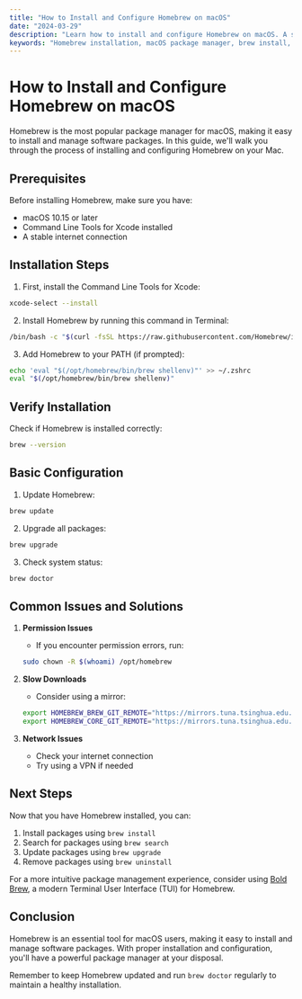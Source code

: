 ```yaml
---
title: "How to Install and Configure Homebrew on macOS"
date: "2024-03-29"
description: "Learn how to install and configure Homebrew on macOS. A step-by-step guide to setting up the most popular package manager for macOS."
keywords: "Homebrew installation, macOS package manager, brew install, Homebrew setup, macOS development, package manager installation, brew configuration"
---
```


# How to Install and Configure Homebrew on macOS

Homebrew is the most popular package manager for macOS, making it easy to install and manage software packages. In this guide, we'll walk you through the process of installing and configuring Homebrew on your Mac.

## Prerequisites

Before installing Homebrew, make sure you have:
- macOS 10.15 or later
- Command Line Tools for Xcode installed
- A stable internet connection

## Installation Steps

1. First, install the Command Line Tools for Xcode:
```bash
xcode-select --install
```

2. Install Homebrew by running this command in Terminal:
```bash
/bin/bash -c "$(curl -fsSL https://raw.githubusercontent.com/Homebrew/install/HEAD/install.sh)"
```

3. Add Homebrew to your PATH (if prompted):
```bash
echo 'eval "$(/opt/homebrew/bin/brew shellenv)"' >> ~/.zshrc
eval "$(/opt/homebrew/bin/brew shellenv)"
```

## Verify Installation

Check if Homebrew is installed correctly:
```bash
brew --version
```

## Basic Configuration

1. Update Homebrew:
```bash
brew update
```

2. Upgrade all packages:
```bash
brew upgrade
```

3. Check system status:
```bash
brew doctor
```

## Common Issues and Solutions

1. **Permission Issues**
   - If you encounter permission errors, run:
   ```bash
   sudo chown -R $(whoami) /opt/homebrew
   ```

2. **Slow Downloads**
   - Consider using a mirror:
   ```bash
   export HOMEBREW_BREW_GIT_REMOTE="https://mirrors.tuna.tsinghua.edu.cn/git/homebrew/brew.git"
   export HOMEBREW_CORE_GIT_REMOTE="https://mirrors.tuna.tsinghua.edu.cn/git/homebrew/homebrew-core.git"
   ```

3. **Network Issues**
   - Check your internet connection
   - Try using a VPN if needed

## Next Steps

Now that you have Homebrew installed, you can:
1. Install packages using `brew install`
2. Search for packages using `brew search`
3. Update packages using `brew upgrade`
4. Remove packages using `brew uninstall`

For a more intuitive package management experience, consider using [Bold Brew](https://bold-brew.com), a modern Terminal User Interface (TUI) for Homebrew.

## Conclusion

Homebrew is an essential tool for macOS users, making it easy to install and manage software packages. With proper installation and configuration, you'll have a powerful package manager at your disposal.

Remember to keep Homebrew updated and run `brew doctor` regularly to maintain a healthy installation. 